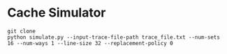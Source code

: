 # Cache Simulator

```
git clone 
python simulate.py --input-trace-file-path trace_file.txt --num-sets 16 --num-ways 1 --line-size 32 --replacement-policy 0
```
